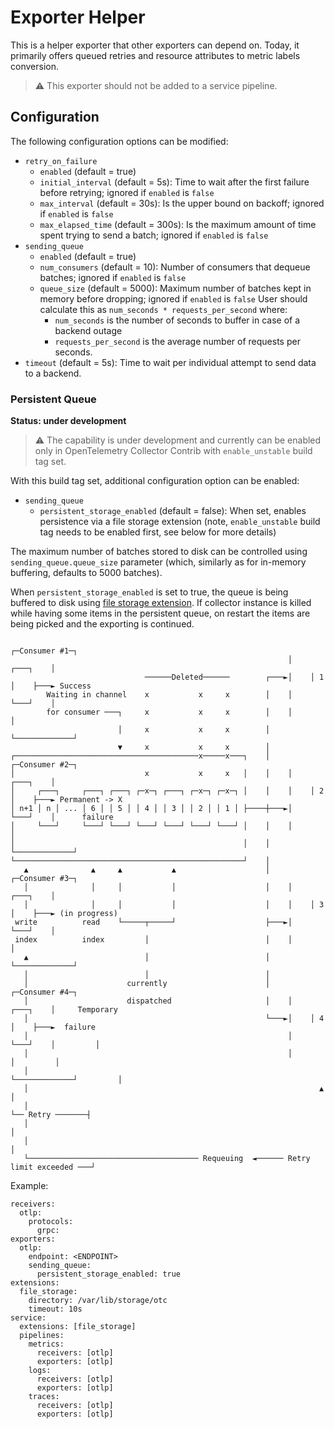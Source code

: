 # Exporter Helper

This is a helper exporter that other exporters can depend on. Today, it
primarily offers queued retries  and resource attributes to metric labels conversion.

> :warning: This exporter should not be added to a service pipeline.

## Configuration

The following configuration options can be modified:

- `retry_on_failure`
  - `enabled` (default = true)
  - `initial_interval` (default = 5s): Time to wait after the first failure before retrying; ignored if `enabled` is `false`
  - `max_interval` (default = 30s): Is the upper bound on backoff; ignored if `enabled` is `false`
  - `max_elapsed_time` (default = 300s): Is the maximum amount of time spent trying to send a batch; ignored if `enabled` is `false`
- `sending_queue`
  - `enabled` (default = true)
  - `num_consumers` (default = 10): Number of consumers that dequeue batches; ignored if `enabled` is `false`
  - `queue_size` (default = 5000): Maximum number of batches kept in memory before dropping; ignored if `enabled` is `false`
  User should calculate this as `num_seconds * requests_per_second` where:
    - `num_seconds` is the number of seconds to buffer in case of a backend outage
    - `requests_per_second` is the average number of requests per seconds.
- `timeout` (default = 5s): Time to wait per individual attempt to send data to a backend.

### Persistent Queue

**Status: under development**

> :warning: The capability is under development and currently can be enabled only in OpenTelemetry
> Collector Contrib with `enable_unstable` build tag set. 

With this build tag set, additional configuration option can be enabled:

- `sending_queue`
  - `persistent_storage_enabled` (default = false): When set, enables persistence via a file storage extension
    (note, `enable_unstable` build tag needs to be enabled first, see below for more details)

The maximum number of batches stored to disk can be controlled using `sending_queue.queue_size` parameter (which,
similarly as for in-memory buffering, defaults to 5000 batches).

When `persistent_storage_enabled` is set to true, the queue is being buffered to disk using 
[file storage extension](https://github.com/open-telemetry/opentelemetry-collector-contrib/tree/main/extension/storage/filestorage).
If collector instance is killed while having some items in the persistent queue, on restart the items are being picked and
the exporting is continued.

```
                                                              ┌─Consumer #1─┐
                                                              │    ┌───┐    │
                              ──────Deleted──────        ┌───►│    │ 1 │    ├───► Success
        Waiting in channel    x           x     x        │    │    └───┘    │
        for consumer ───┐     x           x     x        │    │             │
                        │     x           x     x        │    └─────────────┘
                        ▼     x           x     x        │
┌─────────────────────────────────────────x─────x───┐    │    ┌─Consumer #2─┐
│                             x           x     x   │    │    │    ┌───┐    │
│     ┌───┐     ┌───┐ ┌───┐ ┌─x─┐ ┌───┐ ┌─x─┐ ┌─x─┐ │    │    │    │ 2 │    ├───► Permanent -> X
│ n+1 │ n │ ... │ 6 │ │ 5 │ │ 4 │ │ 3 │ │ 2 │ │ 1 │ ├────┼───►│    └───┘    │      failure
│     └───┘     └───┘ └───┘ └───┘ └───┘ └───┘ └───┘ │    │    │             │
│                                                   │    │    └─────────────┘
└───────────────────────────────────────────────────┘    │
   ▲              ▲     ▲           ▲                    │    ┌─Consumer #3─┐
   │              │     │           │                    │    │    ┌───┐    │
   │              │     │           │                    │    │    │ 3 │    ├───► (in progress)
 write          read    └─────┬─────┘                    ├───►│    └───┘    │
 index          index         │                          │    │             │
   ▲                          │                          │    └─────────────┘
   │                          │                          │
   │                      currently                      │    ┌─Consumer #4─┐
   │                      dispatched                     │    │    ┌───┐    │     Temporary
   │                                                     └───►│    │ 4 │    ├───►  failure
   │                                                          │    └───┘    │         │
   │                                                          │             │         │
   │                                                          └─────────────┘         │
   │                                                                 ▲                │
   │                                                                 └── Retry ───────┤
   │                                                                                  │
   │                                                                                  │
   └────────────────────────────────────── Requeuing  ◄────── Retry limit exceeded ───┘
```

Example:

```
receivers:
  otlp:
    protocols:
      grpc:
exporters:
  otlp:
    endpoint: <ENDPOINT>
    sending_queue:
      persistent_storage_enabled: true
extensions:
  file_storage:
    directory: /var/lib/storage/otc
    timeout: 10s
service:
  extensions: [file_storage]
  pipelines:
    metrics:
      receivers: [otlp]
      exporters: [otlp]
    logs:
      receivers: [otlp]
      exporters: [otlp]
    traces:
      receivers: [otlp]
      exporters: [otlp]

```
